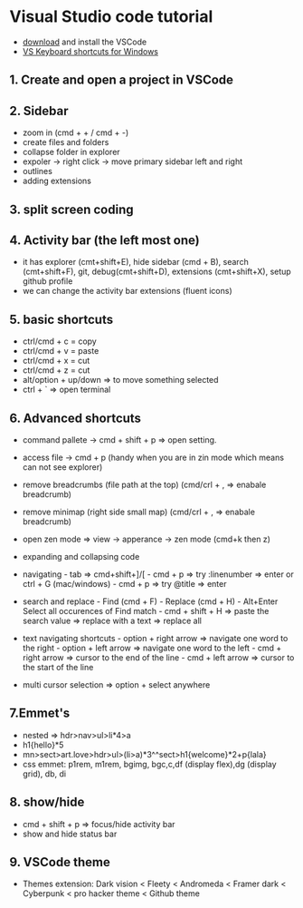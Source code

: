 # Visual Studio code tutorial

- [download](https://code.visualstudio.com/download) and install the VSCode
- [VS Keyboard shortcuts for Windows](https://code.visualstudio.com/shortcuts/keyboard-shortcuts-windows.pdf)

## 1. Create and open a project in VSCode

## 2. Sidebar

- zoom in (cmd + + / cmd + -)
- create files and folders
- collapse folder in explorer
- expoler -> right click -> move primary sidebar left and right
- outlines
- adding extensions

## 3. split screen coding

## 4. Activity bar (the left most one)

- it has explorer (cmt+shift+E), hide sidebar (cmd + B), search (cmt+shift+F), git, debug(cmt+shift+D), extensions (cmt+shift+X), setup github profile
- we can change the activity bar extensions (fluent icons)

## 5. basic shortcuts

- ctrl/cmd + c = copy
- ctrl/cmd + v = paste
- ctrl/cmd + x = cut
- ctrl/cmd + z = cut
- alt/option + up/down => to move something selected
- ctrl + ` => open terminal

## 6. Advanced shortcuts

- command pallete -> cmd + shift + p => open setting.
- access file -> cmd + p (handy when you are in zin mode which means can not see explorer)
- remove breadcrumbs (file path at the top) (cmd/crl + , => enabale breadcrumb)
- remove minimap (right side small map) (cmd/crl + , => enabale breadcrumb)
- open zen mode => view -> apperance -> zen mode (cmd+k then z)
- expanding and collapsing code

- navigating
      - tab => cmd+shift+]/[
      - cmd + p => try :linenumber => enter or ctrl + G (mac/windows)
      - cmd + p => try @title => enter
- search and replace
      - Find (cmd + F)
      - Replace (cmd + H)
      - Alt+Enter Select all occurences of Find match
      - cmd + shift + H => paste the search value => replace with a text => replace all

- text navigating shortcuts
      - option + right arrow => navigate one word to the right
      - option + left arrow => navigate one word to the left
      - cmd + right arrow => cursor to the end of the line
      - cmd + left arrow => cursor to the start of the line
- multi cursor selection => option + select anywhere

## 7.Emmet's

- nested => hdr>nav>ul>li*4>a
- h1{hello}*5
- mn>sect>art.love>hdr>ul>(li>a)*3^^sect>h1{welcome}*2+p{lala}
- css emmet: p1rem, m1rem, bgimg, bgc,c,df (display flex),dg (display grid), db, di

## 8. show/hide

- cmd + shift + p => focus/hide activity bar
- show and hide status bar

## 9. VSCode theme

- Themes extension: Dark vision < Fleety < Andromeda < Framer dark < Cyberpunk < pro hacker theme < Github theme
